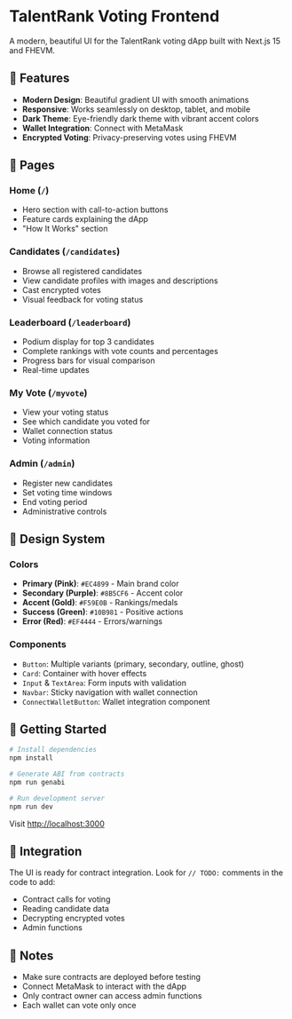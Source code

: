 # TalentRank Voting Frontend

A modern, beautiful UI for the TalentRank voting dApp built with Next.js 15 and FHEVM.

## 🎨 Features

- **Modern Design**: Beautiful gradient UI with smooth animations
- **Responsive**: Works seamlessly on desktop, tablet, and mobile
- **Dark Theme**: Eye-friendly dark theme with vibrant accent colors
- **Wallet Integration**: Connect with MetaMask
- **Encrypted Voting**: Privacy-preserving votes using FHEVM

## 📄 Pages

### Home (`/`)
- Hero section with call-to-action buttons
- Feature cards explaining the dApp
- "How It Works" section

### Candidates (`/candidates`)
- Browse all registered candidates
- View candidate profiles with images and descriptions
- Cast encrypted votes
- Visual feedback for voting status

### Leaderboard (`/leaderboard`)
- Podium display for top 3 candidates
- Complete rankings with vote counts and percentages
- Progress bars for visual comparison
- Real-time updates

### My Vote (`/myvote`)
- View your voting status
- See which candidate you voted for
- Wallet connection status
- Voting information

### Admin (`/admin`)
- Register new candidates
- Set voting time windows
- End voting period
- Administrative controls

## 🎨 Design System

### Colors
- **Primary (Pink)**: `#EC4899` - Main brand color
- **Secondary (Purple)**: `#8B5CF6` - Accent color
- **Accent (Gold)**: `#F59E0B` - Rankings/medals
- **Success (Green)**: `#10B981` - Positive actions
- **Error (Red)**: `#EF4444` - Errors/warnings

### Components
- `Button`: Multiple variants (primary, secondary, outline, ghost)
- `Card`: Container with hover effects
- `Input` & `TextArea`: Form inputs with validation
- `Navbar`: Sticky navigation with wallet connection
- `ConnectWalletButton`: Wallet integration component

## 🚀 Getting Started

```bash
# Install dependencies
npm install

# Generate ABI from contracts
npm run genabi

# Run development server
npm run dev
```

Visit [http://localhost:3000](http://localhost:3000)

## 🔗 Integration

The UI is ready for contract integration. Look for `// TODO:` comments in the code to add:
- Contract calls for voting
- Reading candidate data
- Decrypting encrypted votes
- Admin functions

## 📝 Notes

- Make sure contracts are deployed before testing
- Connect MetaMask to interact with the dApp
- Only contract owner can access admin functions
- Each wallet can vote only once


